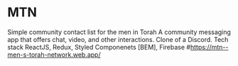 # MTN
Simple community contact list for the men in Torah
A community messaging app that offers chat, video, and other interactions. Clone of a Discord.
Tech stack 
  ReactJS, Redux, Styled Componenets [BEM], Firebase
#https://mtn--men-s-torah-network.web.app/

